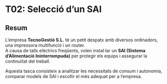 # T02: Selecció d’un SAI

## Resum
L’empresa **TecnoGestió S.L.** té un petit despatx amb diversos ordinadors, una impressora multifunció i un router.  
A causa de talls elèctrics freqüents, volen instal·lar un **SAI (Sistema d’Alimentació Ininterrompuda)** per protegir els equips i assegurar la continuïtat del treball.  

Aquesta tasca consisteix a analitzar les necessitats de consum i autonomia, comparar models de SAI i escollir el més adequat per a l’empresa.

